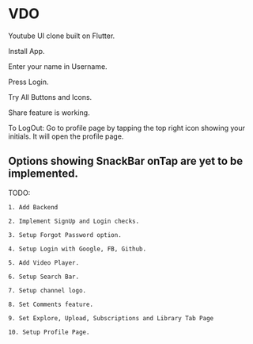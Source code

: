 # VDO

Youtube  UI clone built on Flutter.

Install App.

Enter your name in Username.

Press Login.

Try All Buttons and Icons.

Share feature is working.

To LogOut: Go to profile page by tapping the top right icon showing your initials. It will open the profile page.

## Options showing SnackBar onTap are yet to be implemented.

TODO:

    1. Add Backend
    
    2. Implement SignUp and Login checks.
    
    3. Setup Forgot Password option.
    
    4. Setup Login with Google, FB, Github.
    
    5. Add Video Player.
    
    6. Setup Search Bar.
    
    7. Setup channel logo.
    
    8. Set Comments feature.
    
    9. Set Explore, Upload, Subscriptions and Library Tab Page
    
    10. Setup Profile Page.

